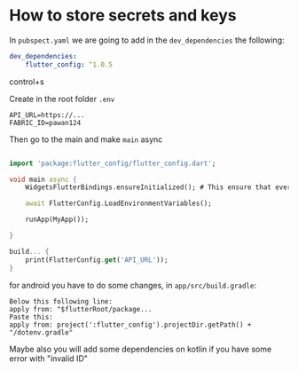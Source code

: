 # How to store secrets and keys

In `pubspect.yaml` we are going to add in the `dev_dependencies` the following:

``` yaml
dev_dependencies:
    flutter_config: ^1.0.5
```
control+s

Create in the root folder `.env`

```
API_URL=https://...
FABRIC_ID=pawan124
```

Then go to the main and make `main` async

``` dart

import 'package:flutter_config/flutter_config.dart';

void main async {
    WidgetsFlutterBindings.ensureInitialized(); # This ensure that everything was intialized correctly

    await FlutterConfig.LoadEnvironmentVariables();

    runApp(MyApp());

}

build... {
    print(FlutterConfig.get('API_URL'));
}

```


for android you have to do some changes, in `app/src/build.gradle`:

```
Below this following line:
apply from: "$flutterRoot/package...
Paste this:
apply from: project(':flutter_config').projectDir.getPath() + "/dotenv.gradle"
```

Maybe also you will add some dependencies on kotlin if you have some error with "invalid ID"



